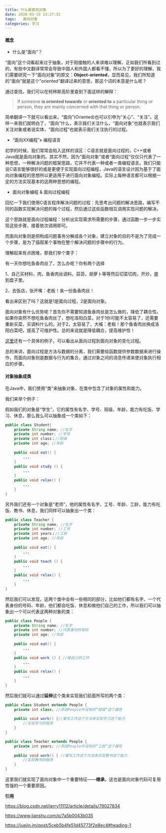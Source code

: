 ```yaml
---
title: 什么是面向对象
date: 2020-03-15 13:27:31
tags:	面向对象
categories: 学习
---
```


#### 概念

+ 什么是“面向”？

“面向”这个词看起来过于抽象，对于刚接触的人来讲难以理解，正如我们所看到过的，有些中文翻译常常会导致中国人和外国人都看不懂，所以为了更好的理解，我们需要研究一下“面向对象”的原文：**Object-oriented**，显而易见，我们所知道的“面向”就是这个"oriented"翻译过来的意思，那这个词的本意是什么呢？ 

<!--more-->

通过查找，我们可以在柯林斯高阶里查到下面这样的解释：

> If someone **is oriented towards** or **oriented to** a particular thing or person, they are mainly concerned with that thing or person.
>

简单翻译一下就可以看出来，“面向”(Oriented)也可以引申为“关心”、“关注”。这样一来我们就明白了，“面向”什么，表示我们关注什么，“面向对象”也就表示我们关注对象或者说实体，“面向过程”也就表示我们关注执行的过程。

+ “面向XX编程”≠ 编程语言

初学的时候，我们常常会陷入这样的误区：C语言就是面向过程的，C++或者Java就是面向对象的。其实不然，因为“面向对象”或者“面向过程”仅仅只代表了一种思想，一种解决问题的框架思路，它并不代表一种或者一类编程语言。我们只能说C语言能够很好的或是更便于实现面向过程编程，Java的语言设计因为基于了面向对象编程的思想所以更适用于进行面向对象编程。实际上每种语言都可以根据一定的方法实现基本的这两种思想的编程。

+ 面向对象编程 & 面向过程编程

回忆一下我们使用C语言程序解决问题的过程：先思考出问题的解决思路，编写不同的函数实现解决问题的每个过程，然后通过这些函数相互调用实现问题的解决。

这个思路就是面向过程编程：分析出实现需求所需要的步骤，通过函数一步一步实现这些步骤，接着依次调用即可。

而面向对象则是把构成问题事务分解成各个对象，建立对象的目的不是为了完成一个步骤，是为了描叙某个事物在整个解决问题的步骤中的行为。

理解起来有点困难，那我们举个栗子：

有一天你想吃鱼香肉丝了，怎么办呢？你有两个选择

1、自己买材料，肉，鱼香肉丝调料，蒜苔，胡萝卜等等然后切菜切肉，开炒，盛到盘子里。

2、去饭店，张开嘴：老板！来一份鱼香肉丝！

看出来区别了吗？这就是1是面向过程，2是面向对象。

面向对象有什么优势呢？首先你不需要知道鱼香肉丝是怎么做的，降低了耦合性。如果你突然不想吃鱼香肉丝了，想吃洛阳白菜，对于1你可能不太容易了，还需要重新买菜，买调料什么的。对于2，太容易了，大喊：老板！那个鱼香肉丝换成洛阳白菜吧，提高了可维护性。总的来说就是降低耦合，提高维护性！

[这里](https://www.zhihu.com/question/27468564)还有一个具体的例子，可以看出从面向过程到面向对象的变化过程。

总的来讲，面向过程是方法与数据的分离，我们需要给函数提供参数数据来进行操作，而面向对象则是数据与行为的集合，通过对象之间的消息传递来使对象执行相应的步骤。

#### 对象抽象成类

在Java中，我们使用“类”来抽象对象，在类中包含了对象的属性和能力。

我们来举个例子：

假如我们的对象是“学生”，它的属性有名字、学号、班级、年龄，能力有吃饭、学习、休息，那么我么可以抽象成一个类如下：

```java
public class Student{
    private String name; //名字
    private int number; //学号
    private int class；//班级
    private int age; //年龄
    
    public void eat() {
        ...
    }
    public void study () {
        ...
    }
    public void relax() {
        ...
    }
}
```

另外我们还有一个对象是“老师”，他的属性有名字、工号、年龄、工龄，能力有吃饭、教书、休息，我们同样可以抽象出一个类：

```java
public class Teacher {
    private String name; //名字
    private int number; //工号
    private int years；//工龄
    private int age; //年龄
    
    public void eat() {
        ...
    }
    public void teach () {
        ...
    }
    public void relax() {
        ...
    }
}
```

然后我们可以发现，这两个类中会有一些相同的部分，比如他们都有名字、一个代表身份的号码、年龄，他们都会吃饭、休息和做他们自己的工作，所以我们可以抽象出一个可以代表这两种对象的类：

```java
public class People {
    private String name; //名字
    private int number; //代表身份的号码
    private int age; //年龄
    
    public void eat() {
        ...
    }
    public void work () { //做自己的工作
        ...
    }
    public void relax() {
        ...
    }
}
```

然后我们就可以通过**延伸**这个类来实现我们前面所写的两个类：

```java
public class Student extends People {
    private int class; //添加People中没有的“班级”这个属性
    
    public void work() {//重写工作这个方法来实现学习这个能力
        //实现学习的程序
    }
}

public class Teacher extends People {
    private int years; //添加People中没有的“工龄”这个属性
    
    public void work() { //重写工作这个方法来实现教书这个能力
        //实现教书的程序
    }
}
```

这里我们就实现了面向对象中一个重要特征——**继承**，这也是面向对象代码可复用性强的一个重要原因。

**引用**

https://blog.csdn.net/jerry11112/article/details/79027834

https://www.jianshu.com/p/7a5b0043b035

https://juejin.im/post/5ceb5b4fe51d45773f2e8ec4#heading-1


